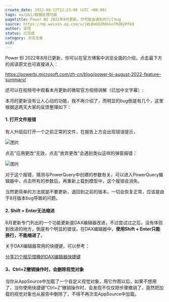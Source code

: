 ```yaml
---
create_date: 2022-08-12T12:23:40 (UTC +08:00)
tags: wx/pbi/数据处理功能
pagetitle: Power BI 2022年8月更新，你可能会遇到的几个bug
source: https://mp.weixin.qq.com/s/iWLBmG92RKkkoTM2ByRfkQ
author: 采悟
status: 已完成
category: 浏览文章
uid: 
---
```


Power BI 2022年8月已更新，你可以在官方博客中浏览全面的介绍，点击最下方的阅读原文也可直接进入：

https://powerbi.microsoft.com/zh-cn/blog/power-bi-august-2022-feature-summary/

还可以在视频号中观看本月更新的微软官方视频讲解（已加中文字幕）:

本月的更新没有让人心动的功能，我不再介绍了，而明显的bug倒是有几个，这里根据这两天大家的反馈整理如下：

#### **1\. 打开文件报错**

有人升级后打开一个之前正常的文件，在报告上方会出现错误提示，

![图片](https://mmbiz.qpic.cn/mmbiz_png/aHEbZtANQJP0pGrCgk1R0hguRxJ19szphXCzJd71gmjEfmhT2khmjo3usz83oaoe7IYLia19H6FhCgHPptaWIlg/640?wx_fmt=png&wxfrom=5&wx_lazy=1&wx_co=1)

点击"应用更改"无效，点击"放弃更改"会遇到类似这样的弹窗报错：

![图片](https://mmbiz.qpic.cn/mmbiz_png/aHEbZtANQJP0pGrCgk1R0hguRxJ19szpRLFxgSdgGUDxeumD5wPaxNhiaFJYVWBpxxe87sS4IIwI0EtaHwtqEqQ/640?wx_fmt=png&wxfrom=5&wx_lazy=1&wx_co=1)

对于这个报错，猜测与PowerQuery中创建的参数有关，可以进入PowerQuery编辑器中，点击所有的参数后，再重新上载到模型中，这个报错会消失。

当然更简单的方法就是不要更新，退回到之前的版本，一切会恢复正常，应该是由于8月版本bug导致的问题。

#### **2\. Shift + Enter无法缩进**

8月更新专门列出的一个功能更新是DAX编辑器改进，不过尝试过之后，没有体验到改进的地方，倒是有个明显的错误，在DAX编辑器中，**使用Shift + Enter只能换行，不能缩进了**。

关于DAX编辑器常用的快捷键，可以参考：

[分享21个相见恨晚的DAX编辑器快捷键](http://mp.weixin.qq.com/s?__biz=MzA4MzQwMjY4MA==&mid=2484077119&idx=1&sn=9460a984173d3fd46896c2c263b89a1b&chksm=8e13a8e8b96421feb964c24c53a4fcc8198da9d83426cc46905af459ad927723821527af1ddd&scene=21#wechat_redirect)  

#### **3、Ctrl+Z撤销操作时，会删除视觉对象**

当你从AppSource中加载了一个自定义视觉对象，用它作图以后，如果不想用了，当你使用快捷键“Ctrl+Z”撤销操作时，会发现不仅仅把步骤撤销了，竟然把加载的视觉对象也从报告中删除了，不得不再次去AppSource中加载。
